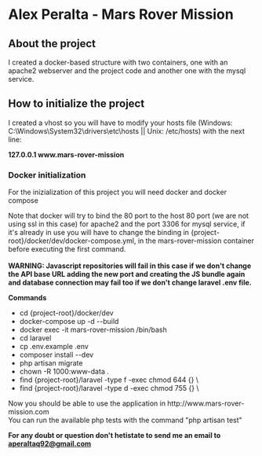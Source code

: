 <h1>Alex Peralta - Mars Rover Mission</h1>

<h2> About the project</h2>

<p>I created a docker-based structure with two containers, one with an apache2 webserver and the project code and another one with the mysql service. </p>

<h2>How to initialize the project</h2>

<p>I created a vhost so you will have to modify your hosts file (Windows: C:\Windows\System32\drivers\etc\hosts || Unix: /etc/hosts) with the next line:</p>
<strong>127.0.0.1 www.mars-rover-mission</strong>

<h3>Docker initialization</h3>
        
<p>For the inizialization of this project you will need docker and docker compose</p>
<p>Note that docker will try to bind the 80 port to the host 80 port (we are not using ssl in this case) for apache2 and the port 3306 for mysql service, if it's already in use you will have to change the binding in {project-root}/docker/dev/docker-compose.yml, in the mars-rover-mission container before executing the first command.<br/><br />
<strong>WARNING: Javascript repositories will fail in this case if we don't change the API base URL adding the new port and creating the JS bundle again and database connection may fail too if we don't change laravel .env file.</strong></p>

<strong>Commands</strong>
<ul>
    <li>cd {project-root}/docker/dev</li>
    <li>docker-compose up -d --build</li>
    <li>docker exec -it mars-rover-mission /bin/bash</li>
    <li>cd laravel</li>
    <li>cp .env.example .env</li>
    <li>composer install --dev</li>
    <li>php artisan migrate</li>
    <li>chown -R 1000:www-data .</li>
    <li>find {project-root}/laravel -type f -exec chmod 644 {} \</li>
    <li>find {project-root}/laravel -type d -exec chmod 755 {} \</li>
</ul>

<p>Now you should be able to use the application in http://www.mars-rover-mission.com<br/>
You can run the available php tests with the command "php artisan test"</p>


<strong>For any doubt or question don't hetistate to send me an email to aperaltaq92@gmail.com</strong>
